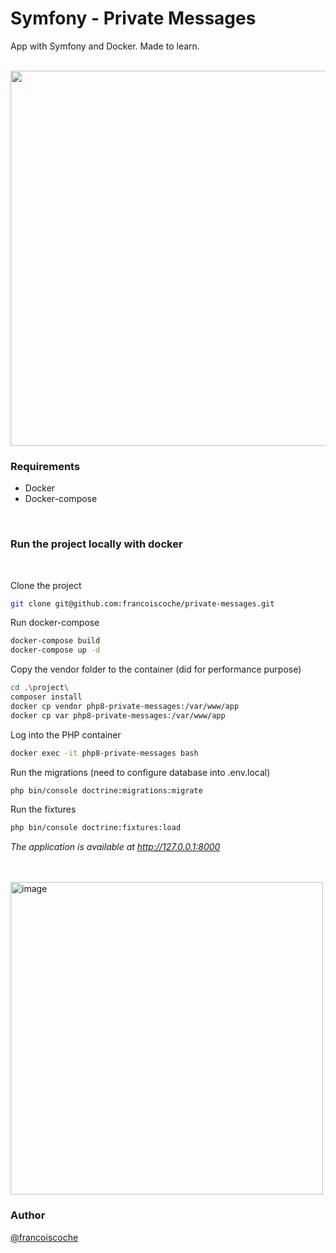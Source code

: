 # Symfony - Private Messages 
App with Symfony and Docker. Made to learn.

<br>

 <img src="https://user-images.githubusercontent.com/102531037/204605571-bebf1060-4c44-4fa3-b615-f18f5d16d5bc.gif" width="600"/>



<br>

### Requirements

- Docker
- Docker-compose

<br>

### Run the project locally with docker
<br>

Clone the project
```bash
git clone git@github.com:francoiscoche/private-messages.git
```

Run docker-compose
```bash
docker-compose build
docker-compose up -d
```

Copy the vendor folder to the container (did for performance purpose)
```bash
cd .\project\
composer install
docker cp vendor php8-private-messages:/var/www/app
docker cp var php8-private-messages:/var/www/app
```

Log into the PHP container
```bash
docker exec -it php8-private-messages bash
```

Run the migrations (need to configure database into .env.local)
```bash
php bin/console doctrine:migrations:migrate
```

Run the fixtures 
```bash
php bin/console doctrine:fixtures:load
```


*The application is available at http://127.0.0.1:8000*

<br><br>
<img width="500" alt="image" src="https://user-images.githubusercontent.com/102531037/204749936-5fac3903-1736-48f6-b927-d2250bfdbc64.png">


### Author

[@francoiscoche](https://github.com/francoiscoche)
